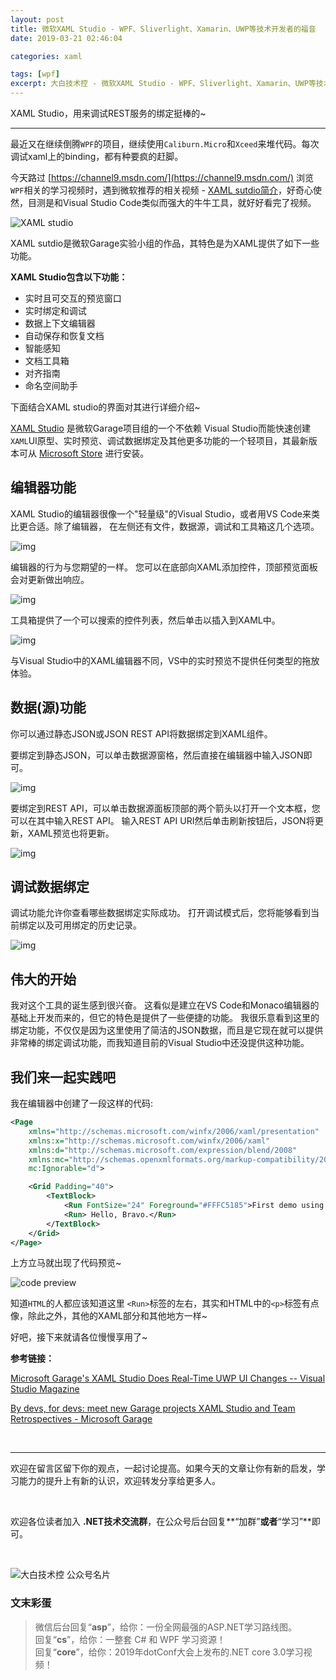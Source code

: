 ```yaml
---
layout: post
title: 微软XAML Studio - WPF、Sliverlight、Xamarin、UWP等技术开发者的福音
date: 2019-03-21 02:46:04

categories: xaml

tags: [wpf]
excerpt: 大白技术控 - 微软XAML Studio - WPF、Sliverlight、Xamarin、UWP等技术开发者的福音
---
```


XAML Studio，用来调试REST服务的绑定挺棒的~

-------------

最近又在继续倒腾`WPF`的项目，继续使用`Caliburn.Micro`和`Xceed`来堆代码。每次调试xaml上的binding，都有种要疯的赶脚。

今天路过 [https://channel9.msdn.com/](https://channel9.msdn.com/) 浏览 `WPF`相关的学习视频时，遇到微软推荐的相关视频 - [XAML sutdio简介](https://channel9.msdn.com/Shows/On-NET/Introducing-XAML-Studio)，好奇心使然，目测是和Visual Studio Code类似而强大的牛牛工具，就好好看完了视频。

![XAML studio](https://cdn.jsdelivr.net/gh/yanglr/yanglr.github.io/assets/images/public/xamlStudio0.jpeg)

XAML sutdio是微软Garage实验小组的作品，其特色是为XAML提供了如下一些功能。

**XAML Studio包含以下功能：**

- 实时且可交互的预览窗口
- 实时绑定和调试
- 数据上下文编辑器
- 自动保存和恢复文档
- 智能感知
- 文档工具箱
- 对齐指南
- 命名空间助手

下面结合XAML studio的界面对其进行详细介绍~

[XAML Studio](https://www.microsoft.com/en-us/garage/profiles/xaml-studio/) 是微软Garage项目组的一个不依赖 Visual Studio而能快速创建`XAML`UI原型、实时预览、调试数据绑定及其他更多功能的一个轻项目，其最新版本可从 [Microsoft Store](https://www.microsoft.com/en-us/p/xaml-studio/9ntls214tkmq?rtc=1&activetab=pivot:overviewtab) 进行安装。

## 编辑器功能

XAML Studio的编辑器很像一个"轻量级"的Visual Studio，或者用VS Code来类比更合适。除了编辑器， 在左侧还有文件，数据源，调试和工具箱这几个选项。

![img](https://cdn.jsdelivr.net/gh/yanglr/yanglr.github.io/assets/images/public/xamlStudio1.png)

编辑器的行为与您期望的一样。 您可以在底部向XAML添加控件，顶部预览面板会对更新做出响应。

![img](https://cdn.jsdelivr.net/gh/yanglr/yanglr.github.io/assets/images/public/xamlStudio2.gif)

工具箱提供了一个可以搜索的控件列表，然后单击以插入到XAML中。

![img](https://cdn.jsdelivr.net/gh/yanglr/yanglr.github.io/assets/images/public/xamlStudio3.gif)

与Visual Studio中的XAML编辑器不同，VS中的实时预览不提供任何类型的拖放体验。

## 数据(源)功能

你可以通过静态JSON或JSON REST API将数据绑定到XAML组件。

要绑定到静态JSON，可以单击数据源窗格，然后直接在编辑器中输入JSON即可。

![img](https://cdn.jsdelivr.net/gh/yanglr/yanglr.github.io/assets/images/public/xamlStudio4.png)

要绑定到REST API，可以单击数据源面板顶部的两个箭头以打开一个文本框，您可以在其中输入REST API。 输入REST API URI然后单击刷新按钮后，JSON将更新，XAML预览也将更新。

![img](https://cdn.jsdelivr.net/gh/yanglr/yanglr.github.io/assets/images/public/xamlStudio5.png)

## 调试数据绑定

调试功能允许你查看哪些数据绑定实际成功。 打开调试模式后，您将能够看到当前绑定以及可用绑定的历史记录。

![img](https://cdn.jsdelivr.net/gh/yanglr/yanglr.github.io/assets/images/public/xamlStudio6.gif)

## 伟大的开始

我对这个工具的诞生感到很兴奋。  这看似是建立在VS Code和Monaco编辑器的基础上开发而来的，但它的特色是提供了一些便捷的功能。 我很乐意看到这里的绑定功能，不仅仅是因为这里使用了简洁的JSON数据，而且是它现在就可以提供非常棒的绑定调试功能，而我知道目前的Visual Studio中还没提供这种功能。

## 我们来一起实践吧

我在编辑器中创建了一段这样的代码:

```xml
<Page
    xmlns="http://schemas.microsoft.com/winfx/2006/xaml/presentation"
    xmlns:x="http://schemas.microsoft.com/winfx/2006/xaml"
    xmlns:d="http://schemas.microsoft.com/expression/blend/2008"
    xmlns:mc="http://schemas.openxmlformats.org/markup-compatibility/2006"
    mc:Ignorable="d">

    <Grid Padding="40">
        <TextBlock>
            <Run FontSize="24" Foreground="#FFFC5185">First demo using XAML Studio</Run><LineBreak/>
            <Run> Hello, Bravo.</Run>
        </TextBlock>
    </Grid>
</Page>
```

上方立马就出现了代码预览~

![code preview](https://cdn.jsdelivr.net/gh/yanglr/yanglr.github.io/assets/images/public/xamlStudio7.png)

知道`HTML`的人都应该知道这里 `<Run>`标签的左右，其实和HTML中的`<p>`标签有点像，除此之外，其他的XAML部分和其他地方一样~

好吧，接下来就请各位慢慢享用了~

**参考链接：**

[Microsoft Garage's XAML Studio Does Real-Time UWP UI Changes -- Visual Studio Magazine](https://visualstudiomagazine.com/articles/2019/01/23/xaml-studio.aspx)

[By devs, for devs: meet new Garage projects XAML Studio and Team Retrospectives - Microsoft Garage](https://www.microsoft.com/en-us/garage/blog/2019/01/by-devs-for-devs-meet-new-garage-projects-xaml-studio-and-team-retrospectives/)

<br>

<hr>

欢迎在留言区留下你的观点，一起讨论提高。如果今天的文章让你有新的启发，学习能力的提升上有新的认识，欢迎转发分享给更多人。

<br>

欢迎各位读者加入 **.NET技术交流群**，在公众号后台回复**“加群”**或者**“学习”**即可。

<br>

![大白技术控 公众号名片](https://images.cnblogs.com/cnblogs_com/enjoy233/1389971/o_gzhCard_for_blog.png)


### 文末彩蛋

> 微信后台回复“**asp**”，给你：一份全网最强的ASP.NET学习路线图。
> <br>
> 回复“**cs**”，给你：一整套 C# 和 WPF 学习资源！
><br>
> 回复“**core**”，给你：2019年dotConf大会上发布的.NET core 3.0学习视频！
